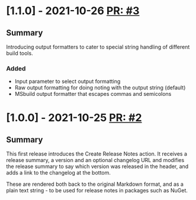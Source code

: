 # [1.1.0] - 2021-10-26 [PR: #3](https://github.com/dolittle/create-release-notes-action/pull/3)
## Summary

Introducing output formatters to cater to special string handling of different build tools.

### Added

- Input parameter to select output formatting
- Raw output formatting for doing noting with the output string (default)
- MSbuild output formatter that escapes commas and semicolons


# [1.0.0] - 2021-10-25 [PR: #2](https://github.com/dolittle/create-release-notes-action/pull/2)
## Summary

This first release introduces the Create Release Notes action. It receives a release summary, a version and an optional changelog URL and modifies the release summary to say which version was released in the header, and adds a link to the changelog at the bottom.

These are rendered both back to the original Markdown format, and as a plain text string - to be used for release notes in packages such as NuGet.


